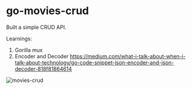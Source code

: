 # go-movies-crud

Built a simple CRUD API.

Learnings: 
1. Gorilla mux
2. Encoder and Decoder 
   https://medium.com/what-i-talk-about-when-i-talk-about-technology/go-code-snippet-json-encoder-and-json-decoder-818f81864614

![movies-crud](https://user-images.githubusercontent.com/43141345/171874659-aa3e4cf3-3532-4149-b262-054ee93d0fce.jpg)
